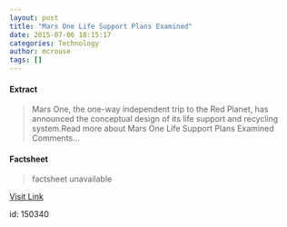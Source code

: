 ```yaml
---
layout: post
title: "Mars One Life Support Plans Examined"
date: 2015-07-06 18:15:17
categories: Technology
author: mcrouse
tags: []
---
```



#### Extract
>Mars One, the one-way independent trip to the Red Planet, has announced the conceptual design of its life support and recycling system.Read more about Mars One Life Support Plans Examined Comments...

#### Factsheet
>factsheet unavailable

[Visit Link](http://www.pddnet.com/articles/2015/07/mars-one-life-support-plans-examined)

id:  150340


